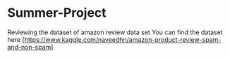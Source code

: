 # Summer-Project
Reviewing the dataset of amazon review data set
You can find the dataset here [https://www.kaggle.com/naveedhn/amazon-product-review-spam-and-non-spam]
